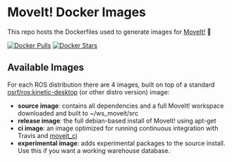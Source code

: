 # MoveIt! Docker Images
This repo hosts the Dockerfiles used to generate images for [MoveIt!](moveit.ros.org) :whale:

[![Docker Pulls](https://img.shields.io/docker/pulls/moveit/moveit.svg?maxAge=2592000)](https://hub.docker.com/r/moveit/moveit/)
[![Docker Stars](https://img.shields.io/docker/stars/moveit/moveit.svg)](https://registry.hub.docker.com/moveit/moveit/)

## Available Images

For each ROS distribution there are 4 images, built on top of a standard [osrf/ros:kinetic-desktop](https://github.com/osrf/docker_images/blob/master/ros/kinetic/kinetic-desktop/Dockerfile) (or other distro version) image:

 - **source image**: contains all dependencies and a full MoveIt! workspace downloaded and built to ~/ws_moveit/src
 - **release image**: the full debian-based install of MoveIt! using apt-get
 - **ci image**: an image optimized for running continuous integration with Travis and [moveit_ci](https://github.com/ros-planning/moveit_ci)
 - **experimental image**: adds experimental packages to the source install. Use this if you want a working warehouse database.
